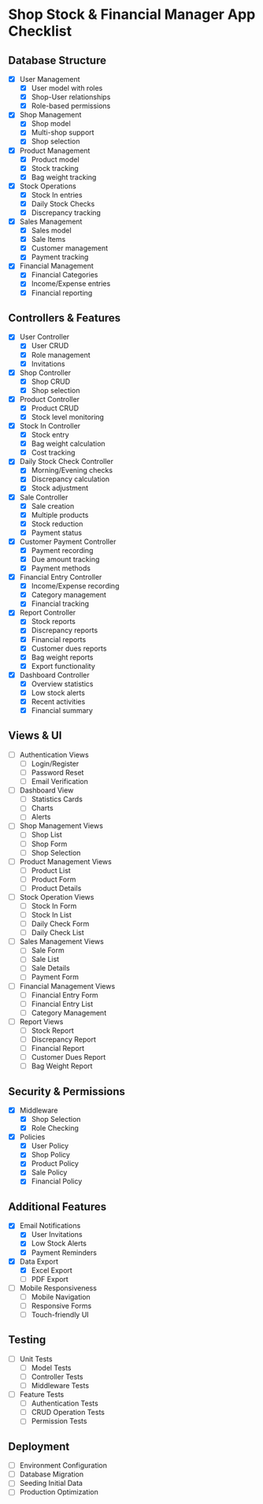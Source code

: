 # Shop Stock & Financial Manager App Checklist

## Database Structure
- [x] User Management
  - [x] User model with roles
  - [x] Shop-User relationships
  - [x] Role-based permissions

- [x] Shop Management
  - [x] Shop model
  - [x] Multi-shop support
  - [x] Shop selection

- [x] Product Management
  - [x] Product model
  - [x] Stock tracking
  - [x] Bag weight tracking

- [x] Stock Operations
  - [x] Stock In entries
  - [x] Daily Stock Checks
  - [x] Discrepancy tracking

- [x] Sales Management
  - [x] Sales model
  - [x] Sale Items
  - [x] Customer management
  - [x] Payment tracking

- [x] Financial Management
  - [x] Financial Categories
  - [x] Income/Expense entries
  - [x] Financial reporting

## Controllers & Features
- [x] User Controller
  - [x] User CRUD
  - [x] Role management
  - [x] Invitations

- [x] Shop Controller
  - [x] Shop CRUD
  - [x] Shop selection

- [x] Product Controller
  - [x] Product CRUD
  - [x] Stock level monitoring

- [x] Stock In Controller
  - [x] Stock entry
  - [x] Bag weight calculation
  - [x] Cost tracking

- [x] Daily Stock Check Controller
  - [x] Morning/Evening checks
  - [x] Discrepancy calculation
  - [x] Stock adjustment

- [x] Sale Controller
  - [x] Sale creation
  - [x] Multiple products
  - [x] Stock reduction
  - [x] Payment status

- [x] Customer Payment Controller
  - [x] Payment recording
  - [x] Due amount tracking
  - [x] Payment methods

- [x] Financial Entry Controller
  - [x] Income/Expense recording
  - [x] Category management
  - [x] Financial tracking

- [x] Report Controller
  - [x] Stock reports
  - [x] Discrepancy reports
  - [x] Financial reports
  - [x] Customer dues reports
  - [x] Bag weight reports
  - [x] Export functionality

- [x] Dashboard Controller
  - [x] Overview statistics
  - [x] Low stock alerts
  - [x] Recent activities
  - [x] Financial summary

## Views & UI
- [ ] Authentication Views
  - [ ] Login/Register
  - [ ] Password Reset
  - [ ] Email Verification

- [ ] Dashboard View
  - [ ] Statistics Cards
  - [ ] Charts
  - [ ] Alerts

- [ ] Shop Management Views
  - [ ] Shop List
  - [ ] Shop Form
  - [ ] Shop Selection

- [ ] Product Management Views
  - [ ] Product List
  - [ ] Product Form
  - [ ] Product Details

- [ ] Stock Operation Views
  - [ ] Stock In Form
  - [ ] Stock In List
  - [ ] Daily Check Form
  - [ ] Daily Check List

- [ ] Sales Management Views
  - [ ] Sale Form
  - [ ] Sale List
  - [ ] Sale Details
  - [ ] Payment Form

- [ ] Financial Management Views
  - [ ] Financial Entry Form
  - [ ] Financial Entry List
  - [ ] Category Management

- [ ] Report Views
  - [ ] Stock Report
  - [ ] Discrepancy Report
  - [ ] Financial Report
  - [ ] Customer Dues Report
  - [ ] Bag Weight Report

## Security & Permissions
- [x] Middleware
  - [x] Shop Selection
  - [x] Role Checking

- [x] Policies
  - [x] User Policy
  - [x] Shop Policy
  - [x] Product Policy
  - [x] Sale Policy
  - [x] Financial Policy

## Additional Features
- [x] Email Notifications
  - [x] User Invitations
  - [x] Low Stock Alerts
  - [x] Payment Reminders

- [x] Data Export
  - [x] Excel Export
  - [ ] PDF Export

- [ ] Mobile Responsiveness
  - [ ] Mobile Navigation
  - [ ] Responsive Forms
  - [ ] Touch-friendly UI

## Testing
- [ ] Unit Tests
  - [ ] Model Tests
  - [ ] Controller Tests
  - [ ] Middleware Tests

- [ ] Feature Tests
  - [ ] Authentication Tests
  - [ ] CRUD Operation Tests
  - [ ] Permission Tests

## Deployment
- [ ] Environment Configuration
- [ ] Database Migration
- [ ] Seeding Initial Data
- [ ] Production Optimization
